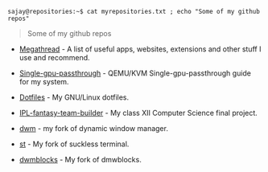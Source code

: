 <!-- repositories.md -->


```console
sajay@repositories:~$ cat myrepositories.txt ; echo "Some of my github repos"
```
> Some of my github repos

- [Megathread](https://sajayprakash.github.io/megathread/) - A list of useful apps, websites, extensions and other stuff I use and recommend. 

- [Single-gpu-passthrough](https://github.com/sajayprakash/single-gpu-passthrough) - QEMU/KVM Single-gpu-passthrough guide for my system.

- [Dotfiles](https://github.com/sajayprakash/dotfiles) -  My GNU/Linux dotfiles.

- [IPL-fantasy-team-builder](https://github.com/sajayprakash/ipl-fantasy-team-builder) - My class XII Computer Science final project.

- [dwm](https://github.com/sajayprakash/dwm) - my fork of dynamic window manager. 

- [st](https://github.com/sajayprakash/st) - My fork of suckless terminal.

- [dwmblocks](https://github.com/sajayprakash/dwmblocks) - My fork of dmwblocks.  
